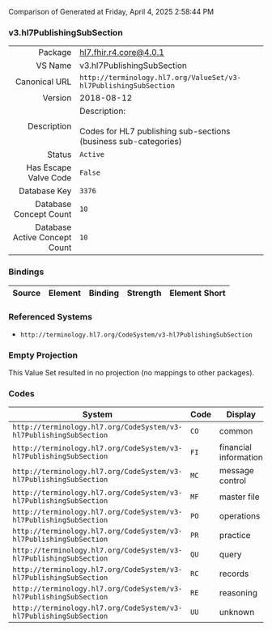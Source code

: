 Comparison of 
Generated at Friday, April 4, 2025 2:58:44 PM

### v3.hl7PublishingSubSection

|      |     |
| ---: | --- |
| Package | hl7.fhir.r4.core@4.0.1 |
| VS Name | v3.hl7PublishingSubSection |
| Canonical URL | `http://terminology.hl7.org/ValueSet/v3-hl7PublishingSubSection` |
| Version | 2018-08-12 |
| Description | Description:<br/><br/>Codes for HL7 publishing sub-sections (business sub-categories) |
| Status | `Active` |
| Has Escape Valve Code | `False` |
| Database Key | `3376` |
| Database Concept Count | `10` |
| Database Active Concept Count | `10` |
### Bindings

| Source | Element | Binding | Strength | Element Short |
| ------ | ------- | ------- | -------- | ------------- |

### Referenced Systems

* `http://terminology.hl7.org/CodeSystem/v3-hl7PublishingSubSection`
### Empty Projection

This Value Set resulted in no projection (no mappings to other packages).

### Codes

| System | Code | Display |
| ------ | ---- | ------- |
| `http://terminology.hl7.org/CodeSystem/v3-hl7PublishingSubSection` | `CO` | common |
| `http://terminology.hl7.org/CodeSystem/v3-hl7PublishingSubSection` | `FI` | financial information |
| `http://terminology.hl7.org/CodeSystem/v3-hl7PublishingSubSection` | `MC` | message control |
| `http://terminology.hl7.org/CodeSystem/v3-hl7PublishingSubSection` | `MF` | master file |
| `http://terminology.hl7.org/CodeSystem/v3-hl7PublishingSubSection` | `PO` | operations |
| `http://terminology.hl7.org/CodeSystem/v3-hl7PublishingSubSection` | `PR` | practice |
| `http://terminology.hl7.org/CodeSystem/v3-hl7PublishingSubSection` | `QU` | query |
| `http://terminology.hl7.org/CodeSystem/v3-hl7PublishingSubSection` | `RC` | records |
| `http://terminology.hl7.org/CodeSystem/v3-hl7PublishingSubSection` | `RE` | reasoning |
| `http://terminology.hl7.org/CodeSystem/v3-hl7PublishingSubSection` | `UU` | unknown |
